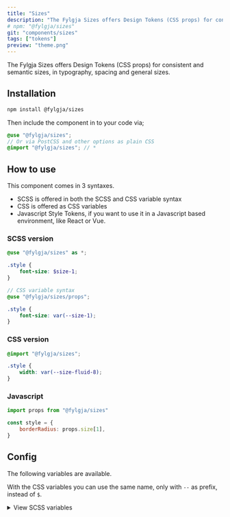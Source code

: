 ```yaml
---
title: "Sizes"
description: "The Fylgja Sizes offers Design Tokens (CSS props) for consistent and semantic sizes, in typography, spacing and general sizes."
# npm: "@fylgja/sizes"
git: "components/sizes"
tags: ["tokens"]
preview: "theme.png"
---
```


The Fylgja Sizes offers Design Tokens (CSS props) for consistent and semantic sizes,
in typography, spacing and general sizes.

## Installation

```bash
npm install @fylgja/sizes
```

Then include the component in to your code via;

```scss
@use "@fylgja/sizes";
// Or via PostCSS and other options as plain CSS
@import "@fylgja/sizes"; // *
```

## How to use

This component comes in 3 syntaxes.

- SCSS is offered in both the SCSS and CSS variable syntax
- CSS is offered as CSS variables
- Javascript Style Tokens,
  if you want to use it in a Javascript based environment, like React or Vue.

### SCSS version

```scss
@use "@fylgja/sizes" as *;

.style {
    font-size: $size-1;
}

// CSS variable syntax
@use "@fylgja/sizes/props";

.style {
    font-size: var(--size-1);
}
```

### CSS version

```css
@import "@fylgja/sizes";

.style {
    width: var(--size-fluid-8);
}
```

### Javascript

```js
import props from "@fylgja/sizes"

const style = {
    borderRadius: props.size[1],
}
```

## Config

The following variables are available.

With the CSS variables you can use the same name, only with `--` as prefix,
instead of `$`.

<details class="faq-panel"><summary>View SCSS variables</summary>

```scss
$size-1: 0.25rem;
$size-2: 0.5rem;
$size-3: 0.625rem;
$size-4: 0.75rem;
$size-5: 0.875rem;
$size-6: 1rem;
$size-7: 1.25rem;
$size-8: 1.5rem;
$size-9: 1.75rem;
$size-10: 2rem;
$size-11: 2.25rem;
$size-12: 2.5rem;
$size-13: 2.75rem;
$size-14: 3rem;
$size-15: 4rem;
$size-16: 5rem;
$size-17: 7.5rem;
$size-19: 10rem;
$size-20: 15rem;
$size-21: 20rem;
$size-22: 30rem;

// Container sizes / Media Query sizes
$size-xxs: 240px;
$size-xs: 420px;
$size-sm: 640px;
$size-md: 768px;
$size-lg: 1024px;
$size-xl: 1440px;
$size-xxl: 2200px;

// Fluid sizes
$size-fluid-1: clamp(0.875rem, 1vw, 1rem);
$size-fluid-2: clamp(1rem, 2vw, 1.5rem);
$size-fluid-3: clamp(1.5rem, 3vw, 2rem);
$size-fluid-4: clamp(2rem, 4vw, 3rem);
$size-fluid-5: clamp(4rem, 5vw, 5rem);
$size-fluid-6: clamp(5rem, 7vw, 7.5rem);
$size-fluid-7: clamp(7.5rem, 10vw, 10rem);
$size-fluid-8: clamp(10rem, 20vw, 15rem);
$size-fluid-9: clamp(15rem, 30vw, 20rem);
$size-fluid-10: clamp(20rem, 40vw, 30rem);

// Content & Heading sizes
$size-content-1: 25ch;
$size-content-2: 45ch;
$size-content-3: 65ch;

$size-heading-1: 22ch;
$size-heading-2: 28ch;
$size-heading-3: 36ch;
```

</details>
